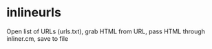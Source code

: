 # inlineurls
Open list of URLs (urls.txt), grab HTML from URL, pass HTML through inliner.cm, save to file
